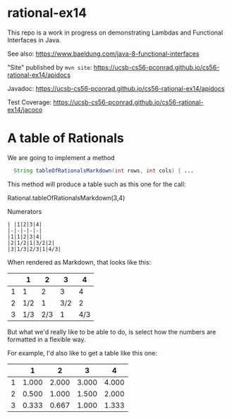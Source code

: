 # rational-ex14


This repo is a work in progress on demonstrating Lambdas and Functional Interfaces in Java.

See also: <https://www.baeldung.com/java-8-functional-interfaces>

"Site" published by `mvn site`: <https://ucsb-cs56-pconrad.github.io/cs56-rational-ex14/apidocs>


Javadoc: <https://ucsb-cs56-pconrad.github.io/cs56-rational-ex14/apidocs>

Test Coverage: <https://ucsb-cs56-pconrad.github.io/cs56-rational-ex14/jacoco>

# A table of Rationals

We are going to implement a method

```java
  String tableOfRationalsMarkdown(int rows, int cols) { ...
```

This method will produce a table such as this one for the call:

Rational.tableOfRationalsMarkdown(3,4)

Numerators

```
| |1|2|3|4|
|-|-|-|-|-|
|1|1|2|3|4|
|2|1/2|1|3/2|2|
|3|1/3|2/3|1|4/3|
```
When rendered as Markdown, that looks like this:


| |1|2|3|4|
|-|-|-|-|-|
|1|1|2|3|4|
|2|1/2|1|3/2|2|
|3|1/3|2/3|1|4/3|

But what we'd really like to be able to do, is select how the numbers are formatted in a flexible way.

For example, I'd also like to get a table like this one:



| |1|2|3|4|
|-|-|-|-|-|
|1|1.000|2.000|3.000|4.000|
|2|0.500|1.000|1.500|2.000|
|3|0.333|0.667|1.000|1.333|

